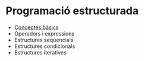# Programació estructurada

* [Conceptes bàsics](uf1nf1a01.md)
* Operadors i expressions
* Estructures seqüencials
* Estructures condicionals
* Estructures iteratives
